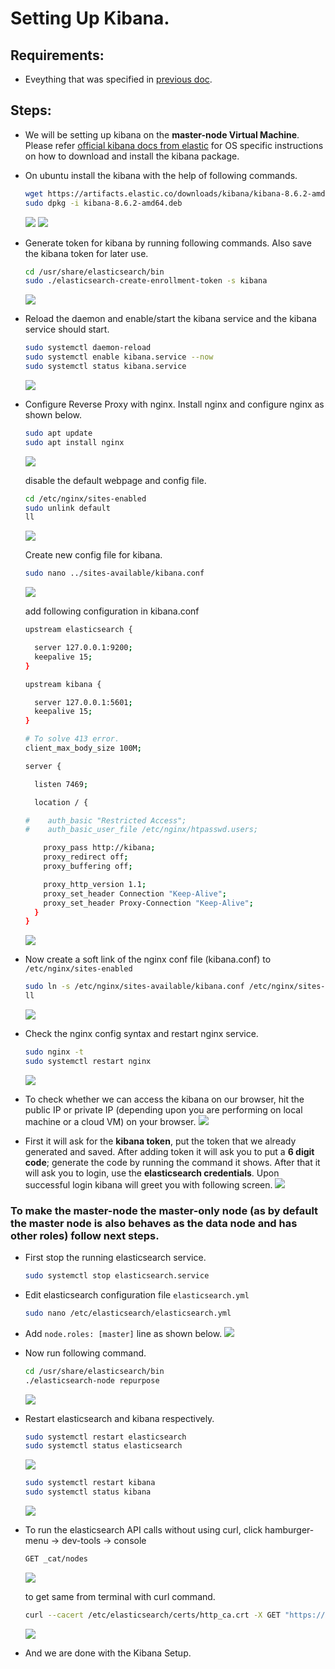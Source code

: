 # Setting Up Kibana.

## Requirements:

- Eveything that was specified in [previous doc](./01_Elasticsearch_Setup.md).

## Steps:

- We will be setting up kibana on the **master-node Virtual Machine**. Please refer [official kibana docs from elastic](https://www.elastic.co/guide/en/kibana/8.6/install.html) for OS specific instructions on how to download and install the kibana package.

- On ubuntu install the kibana with the help of following commands.

  ```bash
  wget https://artifacts.elastic.co/downloads/kibana/kibana-8.6.2-amd64.deb
  sudo dpkg -i kibana-8.6.2-amd64.deb
  ```

  ![](__assets__/Screenshot%20from%202023-03-11%2015-55-48.png)
  ![](__assets__/Screenshot%20from%202023-03-11%2015-56-59.png)

- Generate token for kibana by running following commands. Also save the kibana token for later use.

  ```bash
  cd /usr/share/elasticsearch/bin
  sudo ./elasticsearch-create-enrollment-token -s kibana
  ```

  ![](__assets__/Screenshot%20from%202023-03-11%2015-58-53.png)

- Reload the daemon and enable/start the kibana service and the kibana service should start.

  ```bash
  sudo systemctl daemon-reload
  sudo systemctl enable kibana.service --now
  sudo systemctl status kibana.service
  ```

  ![](__assets__/Screenshot%20from%202023-03-11%2015-59-58.png)

- Configure Reverse Proxy with nginx. Install nginx and configure nginx as shown below.

  ```bash
  sudo apt update
  sudo apt install nginx
  ```

  ![](__assets__/Screenshot%20from%202023-03-11%2016-01-01.png)

  disable the default webpage and config file.

  ```bash
  cd /etc/nginx/sites-enabled
  sudo unlink default
  ll
  ```

  ![](__assets__/Screenshot%20from%202023-03-11%2016-01-39.png)

  Create new config file for kibana.

  ```bash
  sudo nano ../sites-available/kibana.conf
  ```

  ![](__assets__/Screenshot%20from%202023-03-11%2016-04-18.png)

  add following configuration in kibana.conf

  ```bash
  upstream elasticsearch {

    server 127.0.0.1:9200;
    keepalive 15;
  }

  upstream kibana {

    server 127.0.0.1:5601;
    keepalive 15;
  }

  # To solve 413 error.
  client_max_body_size 100M;

  server {

    listen 7469;

    location / {

  #    auth_basic "Restricted Access";
  #    auth_basic_user_file /etc/nginx/htpasswd.users;

      proxy_pass http://kibana;
      proxy_redirect off;
      proxy_buffering off;

      proxy_http_version 1.1;
      proxy_set_header Connection "Keep-Alive";
      proxy_set_header Proxy-Connection "Keep-Alive";
    }
  }
  ```

  ![](__assets__/Screenshot%20from%202023-03-11%2016-06-18.png)

- Now create a soft link of the nginx conf file (kibana.conf) to `/etc/nginx/sites-enabled`

  ```bash
  sudo ln -s /etc/nginx/sites-available/kibana.conf /etc/nginx/sites-enabled
  ll
  ```

  ![](__assets__/Screenshot%20from%202023-03-11%2016-08-25.png)

- Check the nginx config syntax and restart nginx service.

  ```bash
  sudo nginx -t
  sudo systemctl restart nginx
  ```

  ![](__assets__/Screenshot%20from%202023-03-11%2016-08-42.png)

- To check whether we can access the kibana on our browser, hit the public IP or private IP (depending upon you are performing on local machine or a cloud VM) on your browser.
  ![](__assets__/Screenshot%20from%202023-03-11%2016-09-53.png)

- First it will ask for the **kibana token**, put the token that we already generated and saved. After adding token it will ask you to put a **6 digit code**; generate the code by running the command it shows. After that it will ask you to login, use the **elasticsearch credentials**. Upon successful login kibana will greet you with following screen.
  ![](__assets__/Screenshot%20from%202023-03-11%2016-12-06.png)

### To make the master-node the **master-only** node (as by default the master node is also behaves as the data node and has other roles) follow next steps.

- First stop the running elasticsearch service.

  ```bash
  sudo systemctl stop elasticsearch.service
  ```

- Edit elasticsearch configuration file `elasticsearch.yml`

  ```bash
  sudo nano /etc/elasticsearch/elasticsearch.yml
  ```

- Add `node.roles: [master]` line as shown below.
  ![](__assets__/Screenshot%20from%202023-03-11%2016-13-03.png)

- Now run following command.

  ```bash
  cd /usr/share/elasticsearch/bin
  ./elasticsearch-node repurpose
  ```

  ![](__assets__/Screenshot%20from%202023-03-11%2016-16-24.png)

- Restart elasticsearch and kibana respectively.

  ```bash
  sudo systemctl restart elasticsearch
  sudo systemctl status elasticsearch
  ```

  ![](__assets__/Screenshot%20from%202023-03-11%2016-19-24.png)

  ```bash
  sudo systemctl restart kibana
  sudo systemctl status kibana
  ```

  ![](__assets__/Screenshot%20from%202023-03-11%2016-19-43.png)

- To run the elasticsearch API calls without using curl, click hamburger-menu -> dev-tools -> console

  ```bash
  GET _cat/nodes
  ```

  ![](__assets__/Screenshot%20from%202023-03-11%2016-23-20.png)

  to get same from terminal with curl command.

  ```bash
  curl --cacert /etc/elasticsearch/certs/http_ca.crt -X GET "https://localhost:9200/_cat/nodes?v=true&pretty" -u <elasticsearch-username>
  ```

  ![](__assets__/Screenshot%20from%202023-03-11%2016-23-41.png)

- And we are done with the Kibana Setup.
